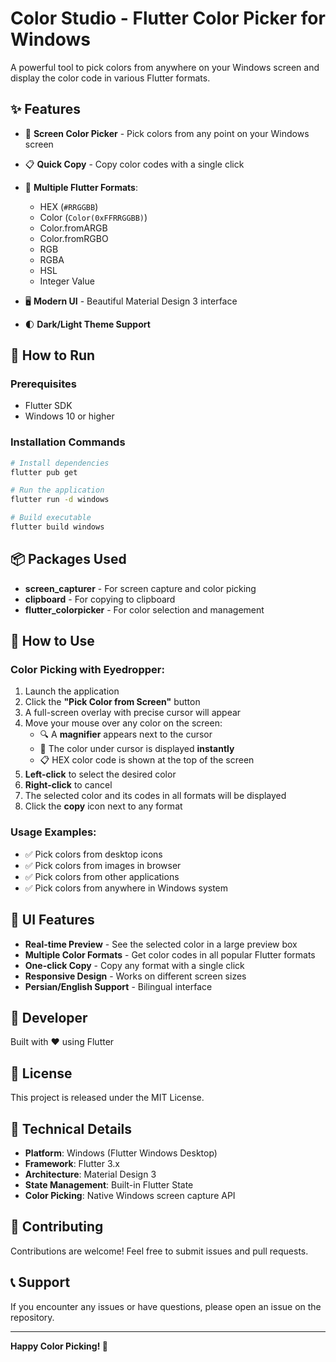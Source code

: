 # Color Studio - Flutter Color Picker for Windows

A powerful tool to pick colors from anywhere on your Windows screen and display the color code in various Flutter formats.

## ✨ Features

- 🎨 **Screen Color Picker** - Pick colors from any point on your Windows screen
- 📋 **Quick Copy** - Copy color codes with a single click
- 🎯 **Multiple Flutter Formats**:
  - HEX (`#RRGGBB`)
  - Color (`Color(0xFFRRGGBB)`)
  - Color.fromARGB
  - Color.fromRGBO
  - RGB
  - RGBA
  - HSL
  - Integer Value

- 🖥️ **Modern UI** - Beautiful Material Design 3 interface
- 🌓 **Dark/Light Theme Support**

## 🚀 How to Run

### Prerequisites

- Flutter SDK
- Windows 10 or higher

### Installation Commands

```bash
# Install dependencies
flutter pub get

# Run the application
flutter run -d windows

# Build executable
flutter build windows
```

## 📦 Packages Used

- **screen_capturer** - For screen capture and color picking
- **clipboard** - For copying to clipboard
- **flutter_colorpicker** - For color selection and management

## 🎯 How to Use

### Color Picking with Eyedropper:
1. Launch the application
2. Click the **"Pick Color from Screen"** button
3. A full-screen overlay with precise cursor will appear
4. Move your mouse over any color on the screen:
   - 🔍 A **magnifier** appears next to the cursor
   - 🎨 The color under cursor is displayed **instantly**
   - 📋 HEX color code is shown at the top of the screen
5. **Left-click** to select the desired color
6. **Right-click** to cancel
7. The selected color and its codes in all formats will be displayed
8. Click the **copy** icon next to any format

### Usage Examples:
- ✅ Pick colors from desktop icons
- ✅ Pick colors from images in browser
- ✅ Pick colors from other applications
- ✅ Pick colors from anywhere in Windows system

## 🎨 UI Features

- **Real-time Preview** - See the selected color in a large preview box
- **Multiple Color Formats** - Get color codes in all popular Flutter formats
- **One-click Copy** - Copy any format with a single click
- **Responsive Design** - Works on different screen sizes
- **Persian/English Support** - Bilingual interface

## 📝 Developer

Built with ❤️ using Flutter

## 📄 License

This project is released under the MIT License.

## 🔧 Technical Details

- **Platform**: Windows (Flutter Windows Desktop)
- **Framework**: Flutter 3.x
- **Architecture**: Material Design 3
- **State Management**: Built-in Flutter State
- **Color Picking**: Native Windows screen capture API

## 🤝 Contributing

Contributions are welcome! Feel free to submit issues and pull requests.

## 📞 Support

If you encounter any issues or have questions, please open an issue on the repository.

---

**Happy Color Picking! 🎨**
